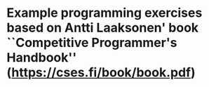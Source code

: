 # Example programming exercises based on Antti Laaksonen' book ``Competitive Programmer's Handbook'' (https://cses.fi/book/book.pdf)
